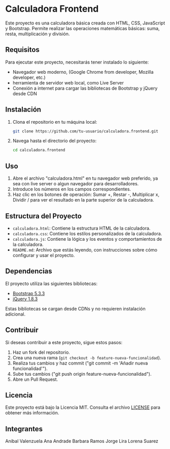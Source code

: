 # Calculadora Frontend

Este proyecto es una calculadora básica creada con HTML, CSS, JavaScript y Bootstrap. Permite realizar las operaciones matemáticas básicas: suma, resta, multiplicación y división.

## Requisitos

Para ejecutar este proyecto, necesitarás tener instalado lo siguiente:
- Navegador web moderno,  (Google Chrome from developer, Mozilla developer, etc.)
- herramienta de servidor web local, como Live Server
- Conexión a internet para cargar las bibliotecas de Bootstrap y jQuery desde CDN

## Instalación

1. Clona el repositorio en tu máquina local:

    ```bash
    git clone https://github.com/tu-usuario/calculadora.frontend.git
    ```

2. Navega hasta el directorio del proyecto:

    ```bash
    cd calculadora.frontend
    ```

## Uso

1. Abre el archivo "calculadora.html" en tu navegador web preferido, ya sea con live server o algun navegador para desarrolladores.
2. Introduce los números en los campos correspondientes.
3. Haz clic en los botones de operación: Sumar +, Restar -, Multiplicar x, Dividir / para ver el resultado en la parte superior de la calculadora.

## Estructura del Proyecto

- `calculadora.html`: Contiene la estructura HTML de la calculadora.
- `calculadora.css`: Contiene los estilos personalizados de la calculadora.
- `calculadora.js`: Contiene la lógica y los eventos y comportamientos de la calculadora.
- `README.md`: Archivo que estás leyendo, con instrucciones sobre cómo configurar y usar el proyecto.

## Dependencias

El proyecto utiliza las siguientes bibliotecas:

- [Bootstrap 5.3.3](https://cdn.jsdelivr.net/npm/bootstrap@5.3.3/dist/css/bootstrap.min.css)
- [jQuery 1.8.3](//ajax.googleapis.com/ajax/libs/jquery/1.8.3/jquery.min.js)

Estas bibliotecas se cargan desde CDNs y no requieren instalación adicional.

## Contribuir

Si deseas contribuir a este proyecto, sigue estos pasos:

1. Haz un fork del repositorio.
2. Crea una nueva rama (`git checkout -b feature-nueva-funcionalidad`).
3. Realiza tus cambios y haz commit ("git commit -m 'Añadir nueva funcionalidad'").
4. Sube tus cambios ("git push origin feature-nueva-funcionalidad").
5. Abre un Pull Request.

## Licencia

Este proyecto está bajo la Licencia MIT. Consulta el archivo [LICENSE](LICENSE) para obtener más información.

## Integrantes

 Anibal Valenzuela
 Ana Andrade
 Barbara Ramos
 Jorge Lira
 Lorena Suarez 

